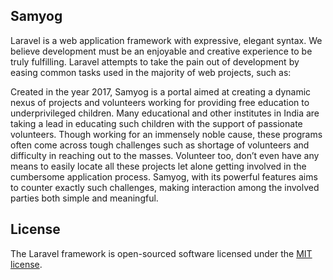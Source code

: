 
## Samyog

Laravel is a web application framework with expressive, elegant syntax. We believe development must be an enjoyable and creative experience to be truly fulfilling. Laravel attempts to take the pain out of development by easing common tasks used in the majority of web projects, such as:

Created in the year 2017, Samyog is a portal aimed at creating a dynamic nexus of projects and volunteers working for providing free education to underprivileged children. Many educational and other institutes in India are taking a lead in educating such children with the support of passionate volunteers. Though working for an immensely noble cause, these programs often come across tough challenges such as shortage of volunteers and difficulty in reaching out to the masses. Volunteer too, don’t even have any means to easily locate all these projects let alone getting involved in the cumbersome application process. 
Samyog, with its powerful features aims to counter exactly such challenges, making interaction among the involved parties both simple and meaningful.
## License

The Laravel framework is open-sourced software licensed under the [MIT license](http://opensource.org/licenses/MIT).
